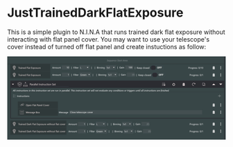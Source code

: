 ﻿# JustTrainedDarkFlatExposure

This is a simple plugin to N.I.N.A that runs trained dark flat exposure without interacting with flat panel cover. You may want to use your telescope's cover instead of turned off flat panel and create instuctions as follow:

![Example](/screenshot.jpg)
